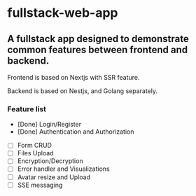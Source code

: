 # fullstack-web-app

## A fullstack app designed to demonstrate common features between frontend and backend.

Frontend is based on Nextjs with SSR feature.

Backend is based on Nestjs, and Golang separately. 

### Feature list
- [Done]  Login/Register
- [Done]  Authentication and Authorization
- [ ]  Form CRUD
- [ ]  Files Upload
- [ ]  Encryption/Decryption
- [ ]  Error handler and Visualizations
- [ ]  Avatar resize and Upload
- [ ]  SSE messaging
